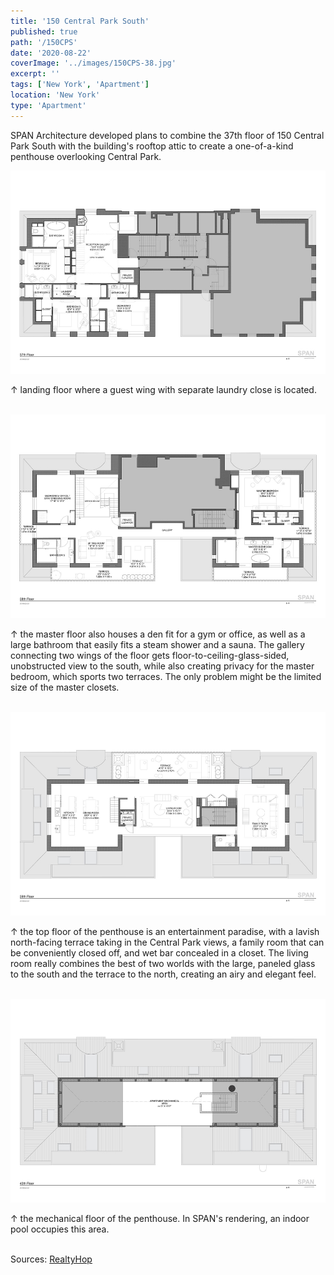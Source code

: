 ```yaml
---
title: '150 Central Park South'
published: true
path: '/150CPS'
date: '2020-08-22'
coverImage: '../images/150CPS-38.jpg'
excerpt: ''
tags: ['New York', 'Apartment']
location: 'New York'
type: 'Apartment'
---
```


SPAN Architecture developed plans to combine the 37th floor of 150 Central Park South with the building's rooftop attic to create a one-of-a-kind penthouse overlooking Central Park.

![penthouse36](../images/150CPS-37.jpg)

&#8593; landing floor where a guest wing with separate laundry close is located. <br><br>

![penthouse36](../images/150CPS-38.jpg)

&#8593; the master floor also houses a den fit for a gym or office, as well as a large bathroom that easily fits a steam shower and a sauna. The gallery connecting two wings of the floor gets floor-to-ceiling-glass-sided, unobstructed view to the south, while also creating privacy for the master bedroom, which sports two terraces. The only problem might be the limited size of the master closets. <br><br>

![penthouse36](../images/150CPS-39.jpg)

&#8593; the top floor of the penthouse is an entertainment paradise, with a lavish north-facing terrace taking in the Central Park views, a family room that can be conveniently closed off, and wet bar concealed in a closet. The living room really combines the best of two worlds with the large, paneled glass to the south and the terrace to the north, creating an airy and elegant feel. <br><br>

![penthouse36](../images/150CPS-40.jpg)

&#8593; the mechanical floor of the penthouse. In SPAN's rendering, an indoor pool occupies this area.<br><br>

Sources: [RealtyHop](https://www.realtyhop.com/building/150-central-park-s-10019/ph/2049974)
